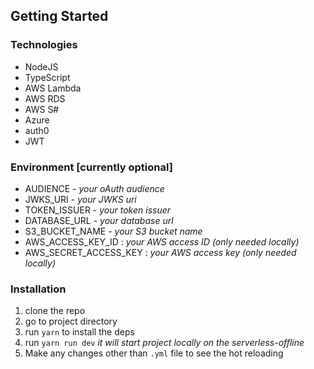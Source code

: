 ## Getting Started

### Technologies
- NodeJS
- TypeScript
- AWS Lambda
- AWS RDS
- AWS S#
- Azure
- auth0
- JWT

### Environment [currently optional]
- AUDIENCE - *your oAuth audience*
- JWKS_URI - *your JWKS uri*
- TOKEN_ISSUER - *your token issuer*
- DATABASE_URL - *your database url*
- S3_BUCKET_NAME - *your S3 bucket name*
- AWS_ACCESS_KEY_ID : *your AWS access ID (only needed locally)*
- AWS_SECRET_ACCESS_KEY : *your AWS access key (only needed locally)*

### Installation
1. clone the repo
2. go to project directory
3. run `yarn` to install the deps
4. run `yarn run dev` *it will start project locally on the serverless-offline*
5. Make any changes other than `.yml` file to see the hot reloading
